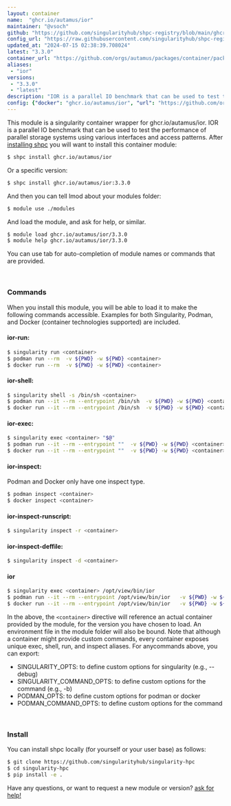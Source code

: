```yaml
---
layout: container
name:  "ghcr.io/autamus/ior"
maintainer: "@vsoch"
github: "https://github.com/singularityhub/shpc-registry/blob/main/ghcr.io/autamus/ior/container.yaml"
config_url: "https://raw.githubusercontent.com/singularityhub/shpc-registry/main/ghcr.io/autamus/ior/container.yaml"
updated_at: "2024-07-15 02:38:39.708024"
latest: "3.3.0"
container_url: "https://github.com/orgs/autamus/packages/container/package/ior"
aliases:
 - "ior"
versions:
 - "3.3.0"
 - "latest"
description: "IOR is a parallel IO benchmark that can be used to test the performance of parallel storage systems using various interfaces and access patterns. "
config: {"docker": "ghcr.io/autamus/ior", "url": "https://github.com/orgs/autamus/packages/container/package/ior", "maintainer": "@vsoch", "description": "IOR is a parallel IO benchmark that can be used to test the performance of parallel storage systems using various interfaces and access patterns. ", "latest": {"3.3.0": "sha256:fce17f6d8fad6ee7266d371967da40f03ef9e0907980d4ecce7d6a12dc8db877"}, "tags": {"3.3.0": "sha256:fce17f6d8fad6ee7266d371967da40f03ef9e0907980d4ecce7d6a12dc8db877", "latest": "sha256:fce17f6d8fad6ee7266d371967da40f03ef9e0907980d4ecce7d6a12dc8db877"}, "aliases": {"ior": "/opt/view/bin/ior"}}
---
```


This module is a singularity container wrapper for ghcr.io/autamus/ior.
IOR is a parallel IO benchmark that can be used to test the performance of parallel storage systems using various interfaces and access patterns. 
After [installing shpc](#install) you will want to install this container module:


```bash
$ shpc install ghcr.io/autamus/ior
```

Or a specific version:

```bash
$ shpc install ghcr.io/autamus/ior:3.3.0
```

And then you can tell lmod about your modules folder:

```bash
$ module use ./modules
```

And load the module, and ask for help, or similar.

```bash
$ module load ghcr.io/autamus/ior/3.3.0
$ module help ghcr.io/autamus/ior/3.3.0
```

You can use tab for auto-completion of module names or commands that are provided.

<br>

### Commands

When you install this module, you will be able to load it to make the following commands accessible.
Examples for both Singularity, Podman, and Docker (container technologies supported) are included.

#### ior-run:

```bash
$ singularity run <container>
$ podman run --rm  -v ${PWD} -w ${PWD} <container>
$ docker run --rm  -v ${PWD} -w ${PWD} <container>
```

#### ior-shell:

```bash
$ singularity shell -s /bin/sh <container>
$ podman run --it --rm --entrypoint /bin/sh  -v ${PWD} -w ${PWD} <container>
$ docker run --it --rm --entrypoint /bin/sh  -v ${PWD} -w ${PWD} <container>
```

#### ior-exec:

```bash
$ singularity exec <container> "$@"
$ podman run --it --rm --entrypoint ""  -v ${PWD} -w ${PWD} <container> "$@"
$ docker run --it --rm --entrypoint ""  -v ${PWD} -w ${PWD} <container> "$@"
```

#### ior-inspect:

Podman and Docker only have one inspect type.

```bash
$ podman inspect <container>
$ docker inspect <container>
```

#### ior-inspect-runscript:

```bash
$ singularity inspect -r <container>
```

#### ior-inspect-deffile:

```bash
$ singularity inspect -d <container>
```


#### ior

```bash
$ singularity exec <container> /opt/view/bin/ior
$ podman run --it --rm --entrypoint /opt/view/bin/ior   -v ${PWD} -w ${PWD} <container> -c " $@"
$ docker run --it --rm --entrypoint /opt/view/bin/ior   -v ${PWD} -w ${PWD} <container> -c " $@"
```



In the above, the `<container>` directive will reference an actual container provided
by the module, for the version you have chosen to load. An environment file in the
module folder will also be bound. Note that although a container
might provide custom commands, every container exposes unique exec, shell, run, and
inspect aliases. For anycommands above, you can export:

 - SINGULARITY_OPTS: to define custom options for singularity (e.g., --debug)
 - SINGULARITY_COMMAND_OPTS: to define custom options for the command (e.g., -b)
 - PODMAN_OPTS: to define custom options for podman or docker
 - PODMAN_COMMAND_OPTS: to define custom options for the command

<br>

### Install

You can install shpc locally (for yourself or your user base) as follows:

```bash
$ git clone https://github.com/singularityhub/singularity-hpc
$ cd singularity-hpc
$ pip install -e .
```

Have any questions, or want to request a new module or version? [ask for help!](https://github.com/singularityhub/singularity-hpc/issues)
